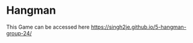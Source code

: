 Hangman
=====================
This Game can be accessed here https://singh2je.github.io/5-hangman-group-24/
